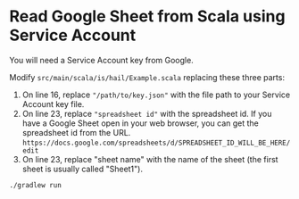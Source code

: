 # Read Google Sheet from Scala using Service Account

You will need a Service Account key from Google.

Modify `src/main/scala/is/hail/Example.scala` replacing these three parts:
1. On line 16, replace `"/path/to/key.json"` with the file path to your Service Account key file.
2. On line 23, replace `"spreadsheet id"` with the spreadsheet id. If you have a Google Sheet open in your web browser, you can get the spreadsheet id from the URL. `https://docs.google.com/spreadsheets/d/SPREADSHEET_ID_WILL_BE_HERE/edit`
3. On line 23, replace "sheet name" with the name of the sheet (the first sheet is usually called "Sheet1").

```
./gradlew run
```
